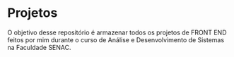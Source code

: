# Projetos

O objetivo desse repositório é armazenar todos os projetos de FRONT END feitos por mim durante o curso de Análise e Desenvolvimento de Sistemas na Faculdade SENAC.
